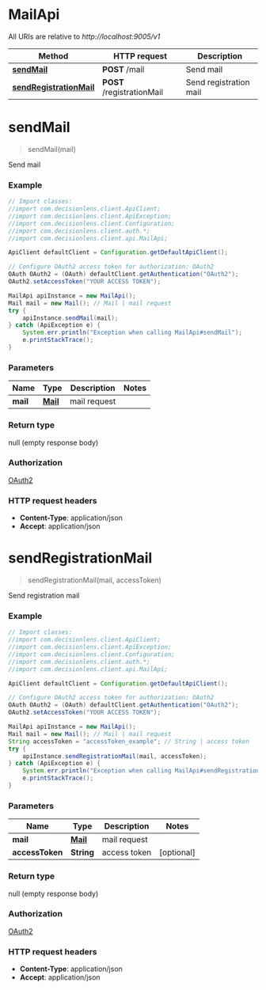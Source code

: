 # MailApi

All URIs are relative to *http://localhost:9005/v1*

Method | HTTP request | Description
------------- | ------------- | -------------
[**sendMail**](MailApi.md#sendMail) | **POST** /mail | Send mail
[**sendRegistrationMail**](MailApi.md#sendRegistrationMail) | **POST** /registrationMail | Send registration mail


<a name="sendMail"></a>
# **sendMail**
> sendMail(mail)

Send mail

### Example
```java
// Import classes:
//import com.decisionlens.client.ApiClient;
//import com.decisionlens.client.ApiException;
//import com.decisionlens.client.Configuration;
//import com.decisionlens.client.auth.*;
//import com.decisionlens.client.api.MailApi;

ApiClient defaultClient = Configuration.getDefaultApiClient();

// Configure OAuth2 access token for authorization: OAuth2
OAuth OAuth2 = (OAuth) defaultClient.getAuthentication("OAuth2");
OAuth2.setAccessToken("YOUR ACCESS TOKEN");

MailApi apiInstance = new MailApi();
Mail mail = new Mail(); // Mail | mail request
try {
    apiInstance.sendMail(mail);
} catch (ApiException e) {
    System.err.println("Exception when calling MailApi#sendMail");
    e.printStackTrace();
}
```

### Parameters

Name | Type | Description  | Notes
------------- | ------------- | ------------- | -------------
 **mail** | [**Mail**](Mail.md)| mail request |

### Return type

null (empty response body)

### Authorization

[OAuth2](../README.md#OAuth2)

### HTTP request headers

 - **Content-Type**: application/json
 - **Accept**: application/json

<a name="sendRegistrationMail"></a>
# **sendRegistrationMail**
> sendRegistrationMail(mail, accessToken)

Send registration mail

### Example
```java
// Import classes:
//import com.decisionlens.client.ApiClient;
//import com.decisionlens.client.ApiException;
//import com.decisionlens.client.Configuration;
//import com.decisionlens.client.auth.*;
//import com.decisionlens.client.api.MailApi;

ApiClient defaultClient = Configuration.getDefaultApiClient();

// Configure OAuth2 access token for authorization: OAuth2
OAuth OAuth2 = (OAuth) defaultClient.getAuthentication("OAuth2");
OAuth2.setAccessToken("YOUR ACCESS TOKEN");

MailApi apiInstance = new MailApi();
Mail mail = new Mail(); // Mail | mail request
String accessToken = "accessToken_example"; // String | access token
try {
    apiInstance.sendRegistrationMail(mail, accessToken);
} catch (ApiException e) {
    System.err.println("Exception when calling MailApi#sendRegistrationMail");
    e.printStackTrace();
}
```

### Parameters

Name | Type | Description  | Notes
------------- | ------------- | ------------- | -------------
 **mail** | [**Mail**](Mail.md)| mail request |
 **accessToken** | **String**| access token | [optional]

### Return type

null (empty response body)

### Authorization

[OAuth2](../README.md#OAuth2)

### HTTP request headers

 - **Content-Type**: application/json
 - **Accept**: application/json

